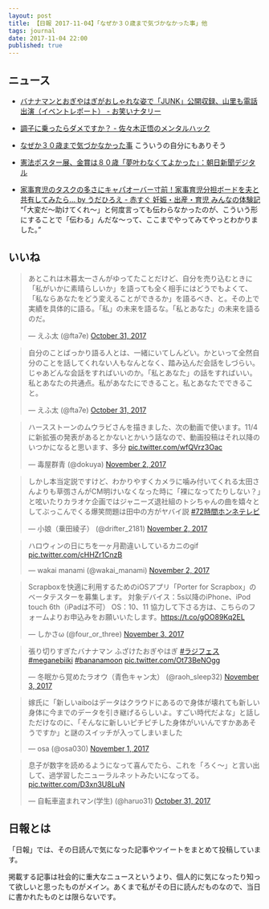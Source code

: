 ```yaml
---
layout: post
title: 【日報 2017-11-04】「なぜか３０歳まで気づかなかった事」他
tags: journal
date: 2017-11-04 22:00
published: true
---
```



## ニュース

- [バナナマンとおぎやはぎがおしゃれな姿で「JUNK」公開収録、山里も電話出演（イベントレポート） - お笑いナタリー](http://natalie.mu/owarai/news/255402)


- [調子に乗ったらダメですか？ - 佐々木正悟のメンタルハック](http://nokiba.hatenablog.jp/entry/2017/11/01/124319)


- [なぜか３０歳まで気づかなかった事](https://anond.hatelabo.jp/20171103130005)
こういうの自分にもありそう


- [憲法ポスター展、金賞は８０歳「夢叶わなくてよかった」：朝日新聞デジタル](http://www.asahi.com/articles/ASKBK512SKBKUTIL01W.html)


- [家事育児のタスクの多さにキャパオーバー寸前！家事育児分担ボードを夫と共有してみたら… by うだひろえ - 赤すぐ 妊娠・出産・育児 みんなの体験記](https://akasugu.fcart.jp/taikenki/entry/2017/10/26/special1373)
“「大変だ～助けてくれ～」と何度言っても伝わらなかったのが、こういう形にすることで「伝わる」んだな～って、ここまでやってみてやっとわかりました。”



## いいね

 
<blockquote class="twitter-tweet"><p lang="ja" dir="ltr">あとこれは木暮太一さんがゆってたことだけど、自分を売り込むときに「私がいかに素晴らしいか」を語っても全く相手にはどうでもよくて、「私ならあなたをどう変えることができるか」を語るべき、と。その上で実績を具体的に語る。「私」の未来を語るな。「私とあなた」の未来を語るのだ。</p>&mdash; えふ太 (@fta7e) <a href="https://twitter.com/fta7e/status/925499039952486401?ref_src=twsrc%5Etfw">October 31, 2017</a></blockquote>
<script async src="https://platform.twitter.com/widgets.js" charset="utf-8"></script>



<blockquote class="twitter-tweet"><p lang="ja" dir="ltr">自分のことばっかり語る人とは、一緒にいてしんどい。かといって全然自分のことを話してくれない人もなんとなく、踏み込んだ会話をしづらい。じゃあどんな会話をすればいいのか。「私とあなた」の話をすればいい。私とあなたの共通点。私があなたにできること。私とあなたでできること。</p>&mdash; えふ太 (@fta7e) <a href="https://twitter.com/fta7e/status/925500070505541632?ref_src=twsrc%5Etfw">October 31, 2017</a></blockquote>
<script async src="https://platform.twitter.com/widgets.js" charset="utf-8"></script>


<blockquote class="twitter-tweet"><p lang="ja" dir="ltr">ハースストーンのムウラビさんを描きました、次の動画で使います。11/4に新拡張の発表があるとかないとかいう話なので、動画投稿はそれ以降のいつかになると思います、多分 <a href="https://t.co/wfQVrz3Oac">pic.twitter.com/wfQVrz3Oac</a></p>&mdash; 毒屋群青 (@dokuya) <a href="https://twitter.com/dokuya/status/926096181301673984?ref_src=twsrc%5Etfw">November 2, 2017</a></blockquote>
<script async src="https://platform.twitter.com/widgets.js" charset="utf-8"></script>



<blockquote class="twitter-tweet"><p lang="ja" dir="ltr">しかし本当定説ですけど、わかりやすくカメラに噛み付いてくれる太田さんよりも草彅さんがCM明けいなくなった時に「裸になってたりしない？」と呟いたりカラオケ企画ではジャニーズ退社組のトシちゃんの曲を嬉々としてぶっこんでくる爆笑問題は田中の方がヤバイ説 <a href="https://twitter.com/hashtag/72%E6%99%82%E9%96%93%E3%83%9B%E3%83%B3%E3%83%8D%E3%83%86%E3%83%AC%E3%83%93?src=hash&amp;ref_src=twsrc%5Etfw">#72時間ホンネテレビ</a></p>&mdash; 小娘（乗田綾子） (@drifter_2181) <a href="https://twitter.com/drifter_2181/status/926117848681820160?ref_src=twsrc%5Etfw">November 2, 2017</a></blockquote>
<script async src="https://platform.twitter.com/widgets.js" charset="utf-8"></script>



<blockquote class="twitter-tweet"><p lang="ja" dir="ltr">ハロウィンの日にちを一ヶ月勘違いしているカニのgif <a href="https://t.co/cHHZr1CnzB">pic.twitter.com/cHHZr1CnzB</a></p>&mdash; wakai manami (@wakai_manami) <a href="https://twitter.com/wakai_manami/status/926052896411590656?ref_src=twsrc%5Etfw">November 2, 2017</a></blockquote>
<script async src="https://platform.twitter.com/widgets.js" charset="utf-8"></script>



<blockquote class="twitter-tweet"><p lang="ja" dir="ltr">Scrapboxを快適に利用するためのiOSアプリ「Porter for Scrapbox」のベータテスターを募集します。
対象デバイス：5s以降のiPhone、iPod touch 6th（iPadは不可）
OS：10、11
協力して下さる方は、こちらのフォームよりお申込みをお願いいたします。<a href="https://t.co/gOO89Kq2EL">https://t.co/gOO89Kq2EL</a></p>&mdash; しかさω (@four_or_three) <a href="https://twitter.com/four_or_three/status/926260807134056448?ref_src=twsrc%5Etfw">November 3, 2017</a></blockquote>
<script async src="https://platform.twitter.com/widgets.js" charset="utf-8"></script>



<blockquote class="twitter-tweet"><p lang="ja" dir="ltr">張り切りすぎたバナナマン
ふざけたおぎやはぎ <a href="https://twitter.com/hashtag/%E3%83%A9%E3%82%B8%E3%83%95%E3%82%A7%E3%82%B9?src=hash&amp;ref_src=twsrc%5Etfw">#ラジフェス</a>  <a href="https://twitter.com/hashtag/meganebiiki?src=hash&amp;ref_src=twsrc%5Etfw">#meganebiiki</a> <a href="https://twitter.com/hashtag/bananamoon?src=hash&amp;ref_src=twsrc%5Etfw">#bananamoon</a> <a href="https://t.co/Ot73BeNOgg">pic.twitter.com/Ot73BeNOgg</a></p>&mdash; 冬眠から覚めたラオウ（青色キャン太） (@raoh_sleep32) <a href="https://twitter.com/raoh_sleep32/status/926299063502245888?ref_src=twsrc%5Etfw">November 3, 2017</a></blockquote>
<script async src="https://platform.twitter.com/widgets.js" charset="utf-8"></script>



<blockquote class="twitter-tweet"><p lang="ja" dir="ltr">嫁氏に「新しいaiboはデータはクラウドにあるので身体が壊れても新しい身体に今までのデータを引き継げるらしいよ。すごい時代だよな」と話しただけなのに、「そんなに新しいピチピチした身体がいいんですかああそうですか」と謎のスイッチが入ってしまいました</p>&mdash; osa (@osa030) <a href="https://twitter.com/osa030/status/925708823322509313?ref_src=twsrc%5Etfw">November 1, 2017</a></blockquote>
<script async src="https://platform.twitter.com/widgets.js" charset="utf-8"></script>



<blockquote class="twitter-tweet"><p lang="ja" dir="ltr">息子が数字を読めるようになって喜んでたら、これを「ろく〜」と言い出して、過学習したニューラルネットみたいになってる。 <a href="https://t.co/D3xn3U8LuN">pic.twitter.com/D3xn3U8LuN</a></p>&mdash; 自転車盗まれマン(学生) (@haruo31) <a href="https://twitter.com/haruo31/status/925349574243262464?ref_src=twsrc%5Etfw">October 31, 2017</a></blockquote>
<script async src="https://platform.twitter.com/widgets.js" charset="utf-8"></script>



## 日報とは

「日報」では、その日読んで気になった記事やツイートをまとめて投稿しています。

掲載する記事は社会的に重大なニュースというより、個人的に気になったり知って欲しいと思ったものがメイン。あくまで私がその日に読んだものなので、当日に書かれたものとは限らないです。